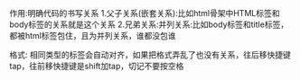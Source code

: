 作用:明确代码的书写关系
1.父子关系(嵌套关系):比如html骨架中HTML标签和body标签的关系就是这个关系
2.兄弟关系:并列关系:比如body标签和title标签，都被html标签包住，且为并列关系，谁都没包谁

格式:
相同类型的标签会自动对齐，如果把格式弄乱了也没有关系，往后移快捷键tap，往前移快捷键是shift加tap，切记不要按空格